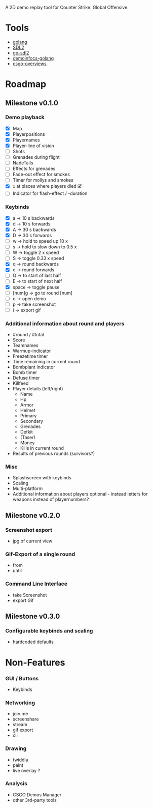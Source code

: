 A 2D demo replay tool for Counter Strike: Global Offensive.

# Tools

* [golang](https://golang.org/)
* [SDL2](https://wiki.libsdl.org/Introduction)
* [go-sdl2](https://github.com/veandco/go-sdl2)
* [demoinfocs-golang](https://github.com/markus-wa/demoinfocs-golang)
* [csgo-overviews](https://github.com/zoidbergwill/csgo-overviews)

# Roadmap

## Milestone v0.1.0

### Demo playback

* [X] Map
* [X] Playerpositions
* [X] Playernames
* [X] Player-line of vision
* [ ] Shots
* [ ] Grenades during flight
* [ ] NadeTails
* [ ] Effects for grenades
* [ ] Fade-out effect for smokes
* [ ] Timer for mollys and smokes
* [X] `x` at places where players died 🗹
* [ ] Indicator for flash-effect / -duration

### Keybinds

* [X] a -> 10 s backwards
* [X] d -> 10 s forwards
* [X] A -> 30 s backwards
* [X] D -> 30 s forwards
* [ ] w -> hold to speed up 10 x
* [ ] s -> hold to slow down to 0.5 x
* [ ] W -> toggle 2 x speed
* [ ] S -> toggle 0.33 x speed
* [X] q -> round backwards
* [X] e -> round forwards
* [ ] Q -> to start of last half
* [ ] E -> to start of next half
* [X] space -> toggle pause
* [ ] [num]g -> go to round [num]
* [ ] o -> open demo
* [ ] p -> take screenshot
* [ ] i -> export gif

### Additional information about round and players

* #round / #total
* Score
* Teamnames
* Warmup-indicator
* Freezetime timer
* Time remaining in current round
* Bombplant Indicator
* Bomb timer
* Defuse timer
* Killfeed
* Player details (left/right)
    - Name
    - Hp
    - Armor
    - Helmet
    - Primary
    - Secondary
    - Grenades
    - Defkit
    - (Taser)
    - Money
    - Kills in current round
* Results of previous rounds (survivors?)

### Misc

* Splashscreen with keybinds
* Scaling
* Multi-platform
* Additional information about players optional - instead letters for weapons
  instead of playernumbers?

## Milestone v0.2.0

### Screenshot export

* jpg of current view

### Gif-Export of a single round

* from
* until

### Command Line Interface

* take Screenshot
* export Gif

## Milestone v0.3.0

### Configurable keybinds and scaling

* hardcoded defaults

# Non-Features

### GUI / Buttons

* Keybinds

### Networking

* join.me
* screenshare
* stream
* gif export
* cli

### Drawing

* twiddla
* paint
* live overlay ?

### Analysis

* CSGO Demos Manager
* other 3rd-party tools
